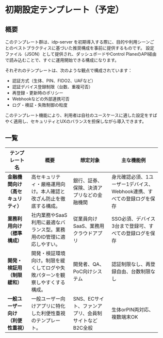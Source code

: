 # 初期設定テンプレート（予定）

## 概要

このテンプレート群は、idp-server を初期導入する際に、目的や利用シーンごとのベストプラクティスに基づいた推奨構成を事前に提供するものです。
設定ファイル（JSON）として提供され、ダッシュボードやControl PlaneのAPI経由で読み込むことで、すぐに運用開始できる構成になります。

それぞれのテンプレートは、次のような観点で構成されています：

- 認証方式（生体、PIN、FIDO2、UAFなど）
- 認証デバイス登録制限（台数、重複可否）
- 再登録・更新時のポリシー
- Webhookなどの外部連携可否
- ログ・検証・失敗制御の粒度

このテンプレート機能により、利用者は自社のユースケースに適した設定をすばやく適用し、セキュリティとUXのバランスを担保しながら導入できます。

## 一覧

| テンプレート名             | 概要                                     | 想定対象                           | 主な機能例                                   |
|---------------------|----------------------------------------|--------------------------------|-----------------------------------------|
| **金融機関向け（高セキュリティ）** | 高セキュリティ・厳格運用向け。本人確認と改ざん防止を徹底する構成。      | 銀行、証券、保険、決済アプリなどの金融機関          | 身元確認必須、1ユーザー1デバイス、Webhook連携、すべての登録ログを保存 |
| **業務利用向け（標準構成）**    | 社内業務やSaaS利用に最適なバランス型。業務用のID管理に適応しやすい。  | 従業員向けSaaS、業務用クラウドアプリ           | SSO必須、デバイス3台まで登録可、すべての登録ログを保存           |
| **開発・検証用（制限緩和）**    | 開発・検証環境向け。制限を緩くしてログや失敗パターンを観察しやすくする構成。 | 開発者、QA、PoC向けシステム               | 認証制限なし、再登録自由、台数制限なし                     |
| **一般ユーザー向け（利便性重視）** | 一般ユーザー向けアプリに特化した利便性重視のテンプレート。          | SNS、ECサイト、ファンアプリ、会員制サイトなどB2C全般 | 生体orPIN両対応、複数端末OK                       |

